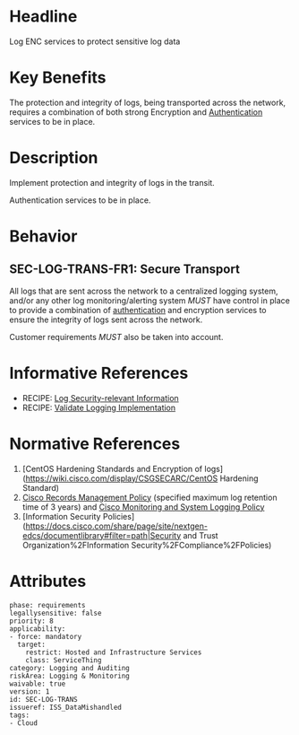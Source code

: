 # Headline

Log ENC services to protect sensitive log data

# Key Benefits

The protection and integrity of logs, being transported across the network, requires a combination of both strong Encryption and [Authentication](#DEF_Authentication) services to be in place.

# Description

Implement protection and integrity of logs in the transit.

Authentication services to be in place.

# Behavior

## SEC-LOG-TRANS-FR1: Secure Transport

All logs that are sent across the network to a centralized logging system, and/or any other log monitoring/alerting system _MUST_ have control in place to provide a combination of [authentication](#DEF_Authentication) and encryption services to ensure the integrity of logs sent across the network.

Customer requirements _MUST_ also be taken into account.

# Informative References

* RECIPE: [Log Security-relevant Information](https://cisco.sharepoint.com/Sites/CiscoProductSecurityCookbook/SitePages/Log%20SecurityRelevant%20Information.aspx)
* RECIPE: [Validate Logging Implementation](https://cisco.sharepoint.com/Sites/CiscoProductSecurityCookbook/SitePages/Validate%20Logging%20Implementation.aspx)


# Normative References

1.  [CentOS Hardening Standards and Encryption of logs](https://wiki.cisco.com/display/CSGSECARC/CentOS Hardening Standard)
2.  [Cisco Records Management Policy](https://docs.cisco.com/share/proxy/alfresco/url?docnum=EDCS-880241) (specified maximum log retention time of 3 years) and [Cisco Monitoring and System Logging Policy](https://docs.cisco.com/share/proxy/alfresco/url?docnum=EDCS-1401894&ver=approved)
3.  [Information Security Policies](https://docs.cisco.com/share/page/site/nextgen-edcs/documentlibrary#filter=path|Security and Trust Organization%2FInformation Security%2FCompliance%2FPolicies)

# Attributes

    phase: requirements
    legallysensitive: false
    priority: 8
    applicability:
    - force: mandatory
      target:
        restrict: Hosted and Infrastructure Services
        class: ServiceThing
    category: Logging and Auditing
    riskArea: Logging & Monitoring
    waivable: true
    version: 1
    id: SEC-LOG-TRANS
    issueref: ISS_DataMishandled
    tags: 
    - Cloud
